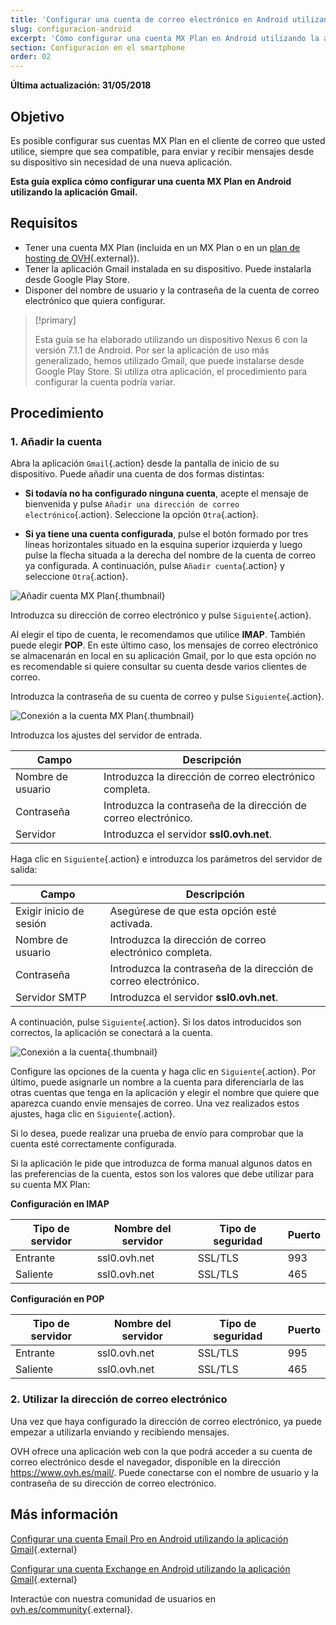 ```yaml
---
title: 'Configurar una cuenta de correo electrónico en Android utilizando la aplicación Gmail'
slug: configuracion-android
excerpt: 'Cómo configurar una cuenta MX Plan en Android utilizando la aplicación Gmail'
section: Configuración en el smartphone
order: 02
---
```


**Última actualización: 31/05/2018**

## Objetivo

Es posible configurar sus cuentas MX Plan en el cliente de correo que usted utilice, siempre que sea compatible, para enviar y recibir mensajes desde su dispositivo sin necesidad de una nueva aplicación.

**Esta guía explica cómo configurar una cuenta MX Plan en Android utilizando la aplicación Gmail.**

## Requisitos

- Tener una cuenta MX Plan (incluida en un MX Plan o en un [plan de hosting de OVH](https://www.ovh.es/hosting/){.external}).
- Tener la aplicación Gmail instalada en su dispositivo. Puede instalarla desde Google Play Store.
- Disponer del nombre de usuario y la contraseña de la cuenta de correo electrónico que quiera configurar.

> [!primary]
>
> Esta guía se ha elaborado utilizando un dispositivo Nexus 6 con la versión 7.1.1 de Android. Por ser la aplicación de uso más generalizado, hemos utilizado Gmail, que puede instalarse desde Google Play Store. Si utiliza otra aplicación, el procedimiento para configurar la cuenta podría variar.
>

## Procedimiento

### 1. Añadir la cuenta

Abra la aplicación `Gmail`{.action} desde la pantalla de inicio de su dispositivo. Puede añadir una cuenta de dos formas distintas:

- **Si todavía no ha configurado ninguna cuenta**, acepte el mensaje de bienvenida y pulse `Añadir una dirección de correo electrónico`{.action}. Seleccione la opción `Otra`{.action}. 

- **Si ya tiene una cuenta configurada**, pulse el botón formado por tres líneas horizontales situado en la esquina superior izquierda y luego pulse la flecha situada a la derecha del nombre de la cuenta de correo ya configurada. A continuación, pulse `Añadir cuenta`{.action} y seleccione `Otra`{.action}. 

![Añadir cuenta MX Plan](images/configuration-gmail-application-android-step1.png){.thumbnail}

Introduzca su dirección de correo electrónico y pulse `Siguiente`{.action}.

Al elegir el tipo de cuenta, le recomendamos que utilice **IMAP**. También puede elegir **POP**. En este último caso, los mensajes de correo electrónico se almacenarán en local en su aplicación Gmail, por lo que esta opción no es recomendable si quiere consultar su cuenta desde varios clientes de correo.

Introduzca la contraseña de su cuenta de correo y pulse `Siguiente`{.action}.

![Conexión a la cuenta MX Plan](images/configuration-gmail-application-android-step2.png){.thumbnail}

Introduzca los ajustes del servidor de entrada.

|Campo|Descripción| 
|---|---| 
|Nombre de usuario|Introduzca la dirección de correo electrónico completa.|  
|Contraseña|Introduzca la contraseña de la dirección de correo electrónico.|
|Servidor|Introduzca el servidor **ssl0.ovh.net**.|

Haga clic en `Siguiente`{.action} e introduzca los parámetros del servidor de salida:

|Campo|Descripción| 
|---|---| 
|Exigir inicio de sesión|Asegúrese de que esta opción esté activada.|
|Nombre de usuario|Introduzca la dirección de correo electrónico completa.|  
|Contraseña|Introduzca la contraseña de la dirección de correo electrónico.|
|Servidor SMTP|Introduzca el servidor **ssl0.ovh.net**.|

A continuación, pulse `Siguiente`{.action}. Si los datos introducidos son correctos, la aplicación se conectará a la cuenta.

![Conexión a la cuenta](images/configuration-gmail-application-android-step3.png){.thumbnail}

Configure las opciones de la cuenta y haga clic en `Siguiente`{.action}. Por último, puede asignarle un nombre a la cuenta para diferenciarla de las otras cuentas que tenga en la aplicación y elegir el nombre que quiere que aparezca cuando envíe mensajes de correo. Una vez realizados estos ajustes, haga clic en `Siguiente`{.action}.

Si lo desea, puede realizar una prueba de envío para comprobar que la cuenta esté correctamente configurada.

Si la aplicación le pide que introduzca de forma manual algunos datos en las preferencias de la cuenta, estos son los valores que debe utilizar para su cuenta MX Plan:

**Configuración en IMAP**

|Tipo de servidor|Nombre del servidor|Tipo de seguridad|Puerto|
|---|---|---|---|
|Entrante|ssl0.ovh.net|SSL/TLS|993|
|Saliente|ssl0.ovh.net|SSL/TLS|465|

**Configuración en POP**

|Tipo de servidor|Nombre del servidor|Tipo de seguridad|Puerto|
|---|---|---|---|
|Entrante|ssl0.ovh.net|SSL/TLS|995|
|Saliente|ssl0.ovh.net|SSL/TLS|465|

### 2. Utilizar la dirección de correo electrónico

Una vez que haya configurado la dirección de correo electrónico, ya puede empezar a utilizarla enviando y recibiendo mensajes.

OVH ofrece una aplicación web con la que podrá acceder a su cuenta de correo electrónico desde el navegador, disponible en la dirección <https://www.ovh.es/mail/>. Puede conectarse con el nombre de usuario y la contraseña de su dirección de correo electrónico.

## Más información

[Configurar una cuenta Email Pro en Android utilizando la aplicación Gmail](https://docs.ovh.com/es/emails-pro/configuracion-android/){.external}

[Configurar una cuenta Exchange en Android utilizando la aplicación Gmail](https://docs.ovh.com/es/microsoft-collaborative-solutions/configuracion-android/){.external}

Interactúe con nuestra comunidad de usuarios en [ovh.es/community](https://www.ovh.es/community/){.external}.